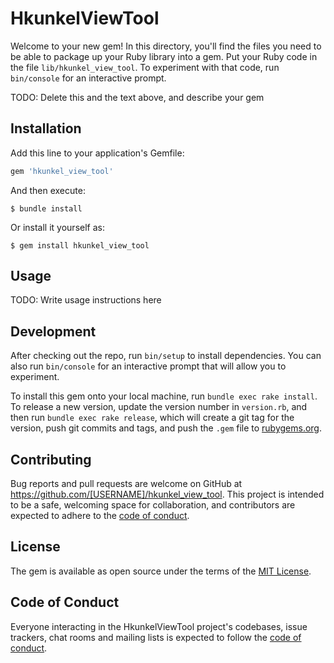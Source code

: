 # HkunkelViewTool

Welcome to your new gem! In this directory, you'll find the files you need to be able to package up your Ruby library into a gem. Put your Ruby code in the file `lib/hkunkel_view_tool`. To experiment with that code, run `bin/console` for an interactive prompt.

TODO: Delete this and the text above, and describe your gem

## Installation

Add this line to your application's Gemfile:

```ruby
gem 'hkunkel_view_tool'
```

And then execute:

    $ bundle install

Or install it yourself as:

    $ gem install hkunkel_view_tool

## Usage

TODO: Write usage instructions here

## Development

After checking out the repo, run `bin/setup` to install dependencies. You can also run `bin/console` for an interactive prompt that will allow you to experiment.

To install this gem onto your local machine, run `bundle exec rake install`. To release a new version, update the version number in `version.rb`, and then run `bundle exec rake release`, which will create a git tag for the version, push git commits and tags, and push the `.gem` file to [rubygems.org](https://rubygems.org).

## Contributing

Bug reports and pull requests are welcome on GitHub at https://github.com/[USERNAME]/hkunkel_view_tool. This project is intended to be a safe, welcoming space for collaboration, and contributors are expected to adhere to the [code of conduct](https://github.com/[USERNAME]/hkunkel_view_tool/blob/master/CODE_OF_CONDUCT.md).


## License

The gem is available as open source under the terms of the [MIT License](https://opensource.org/licenses/MIT).

## Code of Conduct

Everyone interacting in the HkunkelViewTool project's codebases, issue trackers, chat rooms and mailing lists is expected to follow the [code of conduct](https://github.com/[USERNAME]/hkunkel_view_tool/blob/master/CODE_OF_CONDUCT.md).
